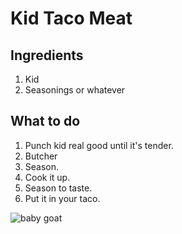 # Kid Taco Meat

## Ingredients
1. Kid
2. Seasonings or whatever

## What to do
1. Punch kid real good until it's tender.
2. Butcher
3. Season.
4. Cook it up.
5. Season to taste.
6. Put it in your taco.

![baby goat](http://1.bp.blogspot.com/-VohP3bRsGu0/TrSYYnn2sTI/AAAAAAAAFNA/p8J7ZRFSI1c/s640/baby_goat.jpg)
